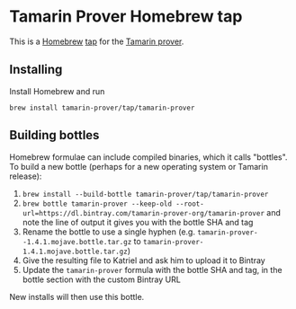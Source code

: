 # Tamarin Prover Homebrew tap

This is a [Homebrew](https://brew.sh/) [tap](https://docs.brew.sh/Taps) for the [Tamarin prover](https://tamarin-prover.github.io).

## Installing

Install Homebrew and run

```
brew install tamarin-prover/tap/tamarin-prover
```

## Building bottles
Homebrew formulae can include compiled binaries, which it calls "bottles". To build a new bottle (perhaps for a new operating system or Tamarin release):

1. `brew install --build-bottle tamarin-prover/tap/tamarin-prover`
1. `brew bottle tamarin-prover --keep-old --root-url=https://dl.bintray.com/tamarin-prover-org/tamarin-prover` and note the line of output it gives you with the bottle SHA and tag
1. Rename the bottle to use a single hyphen (e.g. `tamarin-prover--1.4.1.mojave.bottle.tar.gz` to `tamarin-prover-1.4.1.mojave.bottle.tar.gz`)
1. Give the resulting file to Katriel and ask him to upload it to Bintray
1. Update the `tamarin-prover` formula with the bottle SHA and tag, in the bottle section with the custom Bintray URL

New installs will then use this bottle.
